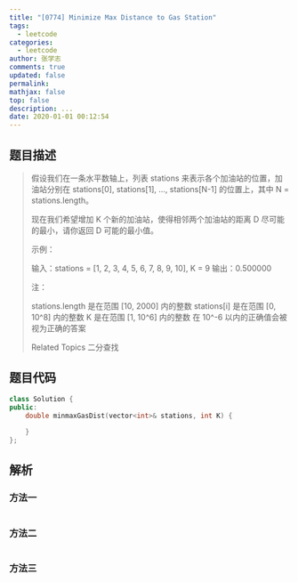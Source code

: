 ```yaml
---
title: "[0774] Minimize Max Distance to Gas Station"
tags:
  - leetcode
categories:
  - leetcode
author: 张学志
comments: true
updated: false
permalink:
mathjax: false
top: false
description: ...
date: 2020-01-01 00:12:54
---
```


## 题目描述

> 假设我们在一条水平数轴上，列表 stations 来表示各个加油站的位置，加油站分别在 stations[0], stations[1], ..., stations[N-1] 的位置上，其中 N = stations.length。 
> 
> 现在我们希望增加 K 个新的加油站，使得相邻两个加油站的距离 D 尽可能的最小，请你返回 D 可能的最小值。 
> 
> 示例： 
> 
> 输入：stations = [1, 2, 3, 4, 5, 6, 7, 8, 9, 10], K = 9
> 输出：0.500000
> 
> 
> 注： 
> 
> 
> stations.length 是在范围 [10, 2000] 内的整数 
> stations[i] 是在范围 [0, 10^8] 内的整数 
> K 是在范围 [1, 10^6] 内的整数 
> 在 10^-6 以内的正确值会被视为正确的答案 
> 
> Related Topics 二分查找

## 题目代码

```cpp
class Solution {
public:
    double minmaxGasDist(vector<int>& stations, int K) {
        
    }
};
```

## 解析

### 方法一

```cpp

```

### 方法二

```cpp

```

### 方法三

```cpp

```

